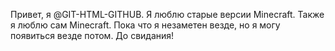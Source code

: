 Привет, я @GIT-HTML-GITHUB.
Я люблю старые версии Minecraft.
Также я люблю сам Minecraft.
Пока что я незаметен везде, но я могу появиться везде потом.
До свидания!
